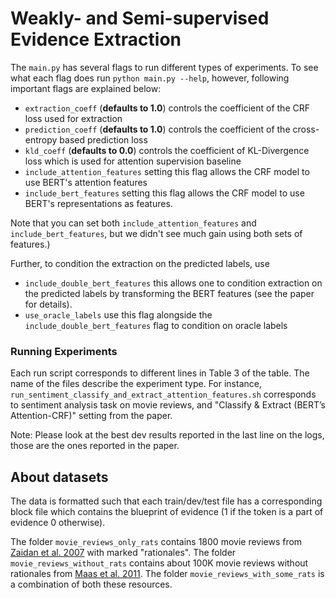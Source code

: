 # Weakly- and Semi-supervised Evidence Extraction


The `main.py` has several flags to run different types of experiments. To see what each flag does run `python main.py --help`, however, following important flags are explained below:

- `extraction_coeff` (**defaults to 1.0**) controls the coefficient of the CRF loss used for extraction
- `prediction_coeff` (**defaults to 1.0**) controls the coefficient of the cross-entropy based prediction loss
- `kld_coeff`  (**defaults to 0.0**) controls the coefficient of KL-Divergence loss which is used for attention supervision baseline 
- `include_attention_features` setting this flag allows the CRF model to use BERT's attention features 
- `include_bert_features` setting this flag allows the CRF model to use BERT's representations as features.
 
Note that you can set both `include_attention_features` and `include_bert_features`, but we didn't see much gain using both sets of features.)

Further, to condition the extraction on the predicted labels, use 

- `include_double_bert_features` this allows one to condition extraction on the predicted labels by transforming the BERT features (see the paper for details).  
- `use_oracle_labels` use this flag alongside the `include_double_bert_features` flag to condition on oracle labels


### Running Experiments

Each run script corresponds to different lines in Table 3 of the table. The name of the files describe the experiment type. For instance, `run_sentiment_classify_and_extract_attention_features.sh` corresponds to sentiment analysis task on movie reviews, and "Classify & Extract (BERT’s Attention-CRF)" setting from the paper.  

Note: Please look at the best dev results reported in the last line on the logs, those are the ones reported in the paper.

## About datasets

The data is formatted such that each train/dev/test file has a corresponding block file which contains the blueprint of evidence (1 if the token is a part of evidence 0 otherwise). 

The folder `movie_reviews_only_rats` contains 1800 movie reviews from [Zaidan et al. 2007](http://www.cs.jhu.edu/~ozaidan/rationales/) with marked "rationales". The folder `movie_reviews_without_rats` contains about 100K movie reviews without rationales from [Maas et al. 2011](https://ai.stanford.edu/~amaas/data/sentiment/). The folder `movie_reviews_with_some_rats` is a combination of both these resources.
